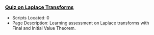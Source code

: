 ### [Quiz on Laplace Transforms](https://www.apmonitor.com/pdc/index.php/Main/QuizLaplaceTransforms)
- Scripts Located: 0
- Page Description: Learning assessment on Laplace transforms with Final and Initial Value Theorem.
